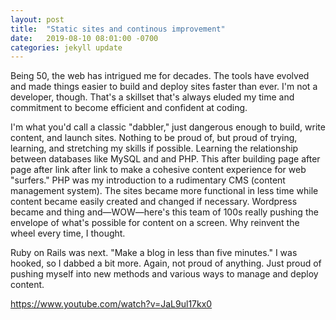 ```yaml
---
layout: post
title:  "Static sites and continous improvement"
date:   2019-08-10 08:01:00 -0700
categories: jekyll update
---
```


Being 50, the web has intrigued me for decades. The tools have evolved and made things easier to build and deploy sites faster than ever. I'm not a developer, though. That's a skillset that's always eluded my time and commitment to become efficient and confident at coding. 

I'm what you'd call a classic "dabbler," just dangerous enough to build, write content, and launch sites. Nothing to be proud of, but proud of trying, learning, and stretching my skills if possible. Learning the relationship between databases like MySQL and and PHP. This after building page after page after link after link to make a cohesive content experience for web "surfers." PHP was my introduction to a rudimentary CMS (content management system). The sites became more functional in less time while content became easily created and changed if necessary. Wordpress became and thing and—WOW—here's this team of 100s really pushing the envelope of what's possible for content on a screen. Why reinvent the wheel every time, I thought. 

Ruby on Rails was next. "Make a blog in less than five minutes." I was hooked, so I dabbed a bit more. Again, not proud of anything. Just proud of pushing myself into new methods and various ways to manage and deploy content.

https://www.youtube.com/watch?v=JaL9ul17kx0